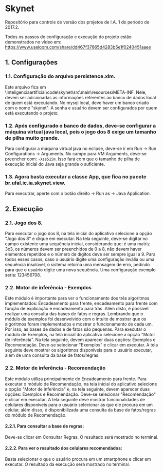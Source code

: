 # Skynet
Repositório para controle de versão dos projetos de I.A. 1 do período de 2017.2.

Todos os passos de configuração e execução do projeto estão demonstrados no vídeo em: https://www.useloom.com/share/dd467f37665d4283b5e1f0240451aaee

## 1. Configurações
### 1.1. Configuração do arquivo persistence.xlm.
Este arquivo fica em \inteligenciaartificial\code\skynet\src\main\resources\META-INF. Nele, devem ser adicionadas as informações referentes ao banco de dados local de quem está executando. No mysql local, deve haver um banco criado com o nome "skynet". A senha e usuário devem ser configurados por quem está executando o projeto.

### 1.2. Após configurado o banco de dados, deve-se configurar a máquina virtual java local, pois o jogo dos 8 exige um tamanho de pilha muito grande.
Para configurar a máquina virtual java no eclipse, deve-se ir em Run -> Run Configurations -> Arguments. No campo para VM Arguments, deve-se preencher com: ```-Xss515m```. Isso fará com que o tamanho de pilha de execução inicial do Java seja grande o suficiente.

### 1.3. Agora basta executar a classe App, que fica no pacote br.ufal.ic.ia.skynet.view.
Para executrar, aperte com o botão direito -> Run as -> Java Application.

## 2. Execução
### 2.1. Jogo dos 8.
Para executar o jogo dos 8, na tela inicial do aplicativo selecione a opção "Jogo dos 8" e clique em executar. Na tela seguinte, deve-se digitar no campo existente uma sequência inicial, considerando que: é uma matriz 3x3, os números devem ser preenchidos de 0 a 8, não devem haver elementos repetidos e o número de dígitos deve ser sempre igual a 9. Para todos esses casos, caso o usuário digite uma configuração invália ou uma sequência insolúvel, o sistema retorna uma mensagem de erro, pedindo para que o usuário digite uma nova sequência. Uma configuração exemplo seria: 123456708.

### 2.2. Motor de inferência - Exemplos
Este módulo é importante para ver o funcionamento dos três algoritmos implementados: Encadeamento para frente, encadeamento para frente com função de explicação e encadeamento para trás. Além disto, é possível realizar uma consulta das bases de fatos e regras. Lembrando que o módulo de exemplos foi desenvolvido com o intuito de mostrar que os algoritmos foram implementados e mostrar o funcionamento de cada um. Por isso, as bases de dados e de fatos são pequenas.
Para executar o módulo de Exemplos, na tela inicial do aplicativo selecione a opção "Motor de inferência". Na tela seguinte, devem aparecer duas opções: Exemplos e Recomendação. Deve-se selecionar "Exemplos" e clicar em executar. A tela seguinte deve mostrar os algoritmos disponíveis para o usuário executar, além de uma consulta da base de fatos/regras.

### 2.2. Motor de inferência - Recomendação
Este módulo utiliza principalmente do Encadeamento para frente.
Para executar o módulo de Recomendação, na tela inicial do aplicativo selecione a opção "Motor de inferência" e, na tela seguinte, devem aparecer duas opções: Exemplos e Recomendação. Deve-se selecionar "Recomendação" e clicar em executar. A tela seguinte deve mostrar funcionalidades de celulares disponíveis para o usuário selecionar as que ele procura em um celular, além disso, é disponibilizada uma consulta da base de fatos/regras do módulo de Recomendação. 

#### 2.2.1. Para consultar a base de regras:
Deve-se clicar em Consultar Regras. O resultado será mostrado no terminal.

#### 2.2.2. Para ver o resultado dos celulares recomendados: 
Basta selecionar o que o usuário procura em um smartphone e clicar em executar. O resultado da execução será mostrado no terminal. 
